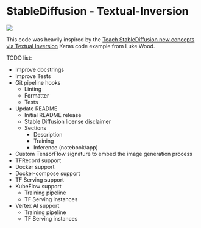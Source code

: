 # StableDiffusion - Textual-Inversion

![](https://i.imgur.com/KqEeBsM.jpg)

This code was heavily inspired by the [Teach StableDiffusion new concepts via Textual Inversion](https://keras.io/examples/generative/fine_tune_via_textual_inversion/) Keras code example from Luke Wood.

TODO list:

- Improve docstrings
- Improve Tests
- Git pipeline hooks
  - Linting
  - Formatter
  - Tests
- Update README
  - Initial README release
  - Stable Diffusion license disclaimer
  - Sections
    - Description
    - Training
    - Inference (notebook/app)
- Custom TensorFlow signature to embed the image generation process
- TFRecord support
- Docker support
- Docker-compose support
- TF Serving support
- KubeFlow support
  - Training pipeline
  - TF Serving instances
- Vertex AI support
  - Training pipeline
  - TF Serving instances
